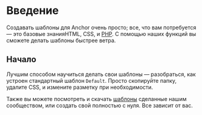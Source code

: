 # Введение

Создавать шаблоны для Anchor очень просто; все, что вам потребуется — это базовые знанияHTML, CSS, и [PHP](http://php.net). С помощью наших функций вы сможете делать шаблоны быстрее ветра.

## Начало

Лучшим способом научиться делать свои шаблоны — разобраться, как устроен стандартный шаблон `Default`. Просто скопируйте папку, удалите CSS, и измените разметку при необходимости.

Также вы можете посмотреть и скачать [шаблоны](http://anchorthemes.com/) сделанные нашим сообществом, или создать свой полностью с нуля. Все зависит от вас.